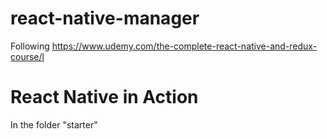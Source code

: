 # react-native-manager
Following https://www.udemy.com/the-complete-react-native-and-redux-course/l


# React Native in Action
In the folder "starter"
